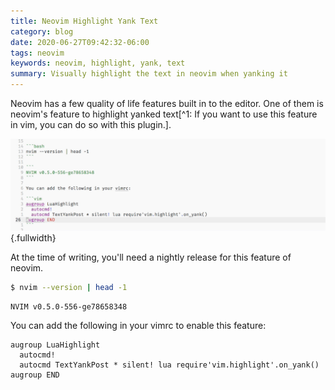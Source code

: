 ```yaml
---
title: Neovim Highlight Yank Text
category: blog
date: 2020-06-27T09:42:32-06:00
tags: neovim
keywords: neovim, highlight, yank, text
summary: Visually highlight the text in neovim when yanking it
---
```


Neovim has a few quality of life features built in to the editor. One of them is neovim's feature to highlight yanked text[^1: If you want to use this feature in vim, you can do so with this plugin.].

![](images/vim-highlight.mov.gif){.fullwidth}

At the time of writing, you'll need a nightly release for this feature of neovim.

```bash
$ nvim --version | head -1
```

```
NVIM v0.5.0-556-ge78658348
```

You can add the following in your vimrc to enable this feature:

```vim
augroup LuaHighlight
  autocmd!
  autocmd TextYankPost * silent! lua require'vim.highlight'.on_yank()
augroup END
```
